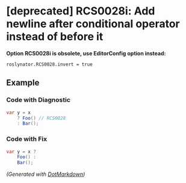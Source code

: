 # \[deprecated\] RCS0028i: Add newline after conditional operator instead of before it

**Option RCS0028i is obsolete, use EditorConfig option instead:**

```
roslynator.RCS0028.invert = true
```

## Example

### Code with Diagnostic

```csharp
var y = x
    ? Foo() // RCS0028
    : Bar();
```

### Code with Fix

```csharp
var y = x ?
    Foo() :
    Bar();
```


*\(Generated with [DotMarkdown](http://github.com/JosefPihrt/DotMarkdown)\)*